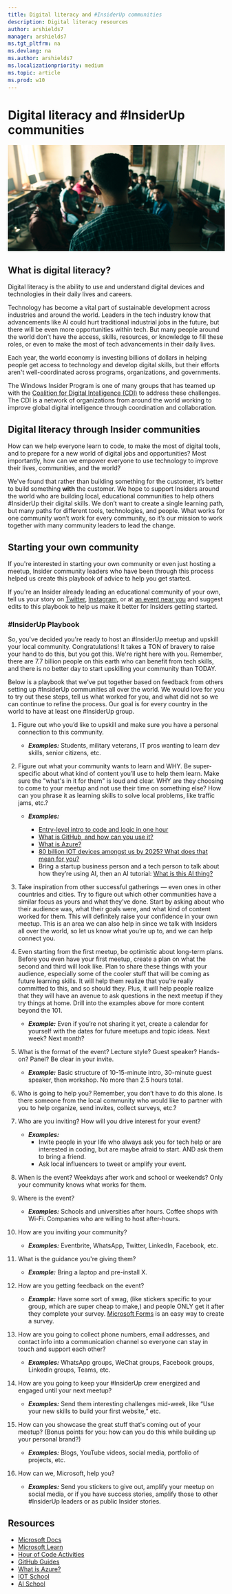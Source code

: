 ```yaml
---
title: Digital literacy and #InsiderUp communities
description: Digital literacy resources
author: arshields7
manager: arshields7
ms.tgt_pltfrm: na
ms.devlang: na
ms.author: arshields7
ms.localizationpriority: medium
ms.topic: article
ms.prod: w10
---
```


# Digital literacy and #InsiderUp communities

![Task Manager](images/Sambhav.jpg "Windows Insider Sambhav Burtel teaching students in his community")

## What is digital literacy?
Digital literacy is the ability to use and understand digital devices and technologies in their daily lives and careers.

Technology has become a vital part of sustainable development across industries and around the world. Leaders in the tech industry know that advancements like AI could hurt traditional industrial jobs in the future, but there will be even more opportunities within tech. But many people around the world don't have the access, skills, resources, or knowledge to fill these roles, or even to make the most of tech advancements in their daily lives. 

Each year, the world economy is investing billions of dollars in helping people get access to technology and develop digital skills, but their efforts aren't well-coordinated across programs, organizations, and governments. 

The Windows Insider Program is one of many groups that has teamed up with the [Coalition for Digital Intelligence (CDI)](https://www.weforum.org/projects/coalition-for-digital-intelligence) to address these challenges. The CDI is a network of organizations from around the world working to improve global digital intelligence through coordination and collaboration.

## Digital literacy through Insider communities
How can we help everyone learn to code, to make the most of digital tools, and to prepare for a new world of digital jobs and opportunities? Most importantly, how can we empower everyone to use technology to improve their lives, communities, and the world?

We've found that rather than building something for the customer, it’s better to build something **with** the customer. We hope to support Insiders around the world who are building local, educational communities to help others #InsiderUp their digital skills. We don’t want to create a single learning path, but many paths for different tools, technologies, and people. What works for one community won’t work for every community, so it’s our mission to work together with many community leaders to lead the change.

## Starting your own community

If you're interested in starting your own community or even just hosting a meetup, Insider community leaders who have been through this process helped us create this playbook of advice to help you get started. 

If you're an Insider already leading an educational community of your own, tell us your story on [Twitter](https://twitter.com/windowsinsider), [Instagram](https://www.instagram.com/windowsinsider/), or at [an event near you](https://insider.windows.com/en-us/events/) and suggest edits to this playbook to help us make it better for Insiders getting started.

### #InsiderUp Playbook

So, you've decided you're ready to host an #InsiderUp meetup and upskill your local community. Congratulations! It takes a TON of bravery to raise your hand to do this, but you got this. We're right here with you. Remember, there are 7.7 billion people on this earth who can benefit from tech skills, and there is no better day to start upskilling your community than TODAY.  

Below is a playbook that we've put together based on feedback from others setting up #InsiderUp communities all over the world. We would love for you to try out these steps, tell us what worked for you, and what did not so we can continue to refine the process. Our goal is for every country in the world to have at least one #InsiderUp group.  

1.	Figure out who you’d like to upskill and make sure you have a personal connection to this community. 

	- ***Examples:*** Students, military veterans, IT pros wanting to learn dev skills, senior citizens, etc.

2.	Figure out what your community wants to learn and WHY. Be super-specific about what kind of content you’ll use to help them learn. Make sure the "what's in it for them" is loud and clear. WHY are they choosing to come to your meetup and not use their time on something else? How can you phrase it as learning skills to solve local problems, like traffic jams, etc.?

	- ***Examples:***

		- [Entry-level intro to code and logic in one hour](https://hourofcode.com/us/learn)
		- [What is GitHub, and how can you use it?](https://guides.github.com/activities/hello-world/)
		- [What is Azure?](https://docs.microsoft.com/en-us/learn/paths/azure-fundamentals/)
		- [80 billion IOT devices amongst us by 2025? What does that mean for you?](https://iotschool.microsoft.com/en-us/home)
		- Bring a startup business person and a tech person to talk about how they’re using AI, then an AI tutorial: [What is this AI thing?](https://aischool.microsoft.com/en-us/home)

3.	Take inspiration from other successful gatherings — even ones in other countries and cities. Try to figure out which other communities have a similar focus as yours and what they’ve done.  Start by asking about who their audience was, what their goals were, and what kind of content worked for them. This will definitely raise your confidence in your own meetup. This is an area we can also help in since we talk with Insiders all over the world, so let us know what you’re up to, and we can help connect you. 

4.	Even starting from the first meetup, be optimistic about long-term plans. Before you even have your first meetup, create a plan on what the second and third will look like. Plan to share these things with your audience, especially some of the cooler stuff that will be coming as future learning skills. It will help them realize that you’re really committed to this, and so should they. Plus, it will help people realize that they will have an avenue to ask questions in the next meetup if they try things at home. Drill into the examples above for more content beyond the 101. 

	- ***Example:*** Even if you’re not sharing it yet, create a calendar for yourself with the dates for future meetups and topic ideas. Next week? Next month?


5.	What is the format of the event? Lecture style? Guest speaker? Hands-on? Panel? Be clear in your invite. 

	- ***Example:*** Basic structure of 10-15-minute intro, 30-minute guest speaker, then workshop. No more than 2.5 hours total.

6.	Who is going to help you? Remember, you don’t have to do this alone. Is there someone from the local community who would like to partner with you to help organize, send invites, collect surveys, etc.?

7.	Who are you inviting? How will you drive interest for your event?

	- ***Examples:***
		- Invite people in your life who always ask you for tech help or are interested in coding, but are maybe afraid to start. AND ask them to bring a friend.
		- Ask local influencers to tweet or amplify your event.

8.	When is the event? Weekdays after work and school or weekends? Only your community knows what works for them. 

9.	Where is the event?

	- ***Examples:*** Schools and universities after hours. Coffee shops with Wi-Fi. Companies who are willing to host after-hours. 

10.	How are you inviting your community?

	- ***Examples:*** Eventbrite, WhatsApp, Twitter, LinkedIn, Facebook, etc.

11.	What is the guidance you're giving them?

	- ***Example:*** Bring a laptop and pre-install X.

12.	How are you getting feedback on the event?

	- ***Example:*** Have some sort of swag, (like stickers specific to your group, which are super cheap to make,) and people ONLY get it after they complete your survey. [Microsoft Forms](https://forms.office.com/) is an easy way to create a survey.

13.	How are you going to collect phone numbers, email addresses, and contact info into a communication channel so everyone can stay in touch and support each other? 

	- ***Examples:*** WhatsApp groups, WeChat groups, Facebook groups, LinkedIn groups, Teams, etc. 

14.	How are you going to keep your #InsiderUp crew energized and engaged until your next meetup?

	- ***Examples:*** Send them interesting challenges mid-week, like “Use your new skills to build your first website,” etc.

15.	How can you showcase the great stuff that's coming out of your meetup? (Bonus points for you: how can you do this while building up your personal brand?)

	- ***Examples:*** Blogs, YouTube videos, social media, portfolio of projects, etc.

16.	How can we, Microsoft, help you? 

	- ***Examples:*** Send you stickers to give out, amplify your meetup on social media, or if you have success stories, amplify those to other #InsiderUp leaders or as public Insider stories.

## Resources

- [Microsoft Docs](https://docs.microsoft.com/en-us/)
- [Microsoft Learn](https://docs.microsoft.com/en-us/learn/)
- [Hour of Code Activities](https://hourofcode.com/us/learn)
- [GitHub Guides](https://guides.github.com/activities/hello-world/)
- [What is Azure?](https://docs.microsoft.com/en-us/learn/paths/azure-fundamentals/)
- [IOT School](https://iotschool.microsoft.com/en-us/home)
- [AI School](https://aischool.microsoft.com/en-us/home)
